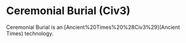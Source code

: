 # Ceremonial Burial (Civ3)

Ceremonial Burial is an [Ancient%20Times%20%28Civ3%29](Ancient Times) technology.